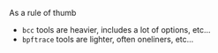 
As a rule of thumb
  - `bcc` tools are heavier, includes a lot of options, etc...
  - `bpftrace` tools are lighter, often oneliners, etc...
